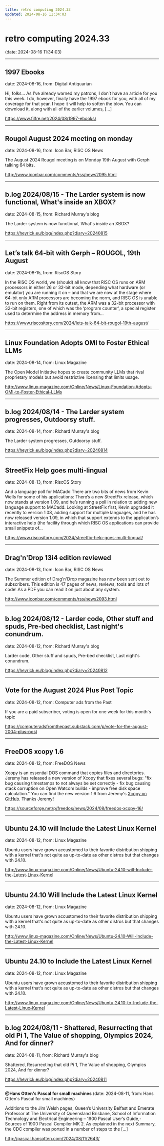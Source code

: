 ```yaml
---
title: retro computing 2024.33
updated: 2024-08-16 11:34:03
---
```


# retro computing 2024.33

(date: 2024-08-16 11:34:03)

---

## 1997 Ebooks

date: 2024-08-16, from: Digital Antiquarian

Hi, folks&#8230; As I&#8217;ve already warned my patrons, I don&#8217;t have an article for you this week. I do, however, finally have the 1997 ebook for you, with all of my coverage for that year. I hope it will help to soften the blow. You can download it, along with all of the earlier volumes, [&#8230;] 

<https://www.filfre.net/2024/08/1997-ebooks/>

---

## Rougol August 2024 meeting on monday

date: 2024-08-16, from: Icon Bar, RISC OS News

The August 2024 Rougol meeting is on Monday 19th August with Gerph talking 64 bits. 

<http://www.iconbar.com/comments/rss/news2095.html>

---

## b.log 2024/08/15 - The Larder system is now functional, What's inside an XBOX?

date: 2024-08-15, from: Richard Murray's blog

The Larder system is now functional, What's inside an XBOX? 

<https://heyrick.eu/blog/index.php?diary=20240815>

---

## Let’s talk 64-bit with Gerph – ROUGOL, 19th August

date: 2024-08-15, from: RiscOS Story

In the RISC OS world, we (should) all know that RISC OS runs on ARM processors in either 26 or 32-bit mode, depending what hardware (or emulator) you are running it on &#8211; and that we are now at the stage where 64-bit only ARM processors are becoming the norm, and RISC OS is unable to run on them. Right from its outset, the ARM was a 32-bit processor with 32-bit registers, one of which was the &#8216;program counter&#8217;, a special register used to determine the address in memory from&#8230; 

<https://www.riscository.com/2024/lets-talk-64-bit-rougol-19th-august/>

---

## Linux Foundation Adopts OMI to Foster Ethical LLMs

date: 2024-08-14, from: Linux Magazine

<p>The Open Model Initiative hopes to create community LLMs that rival proprietary models but avoid restrictive licensing that limits usage.</p> 

<http://www.linux-magazine.com/Online/News/Linux-Foundation-Adopts-OMI-to-Foster-Ethical-LLMs>

---

## b.log 2024/08/14 - The Larder system progresses, Outdoorsy stuff.

date: 2024-08-14, from: Richard Murray's blog

The Larder system progresses, Outdoorsy stuff. 

<https://heyrick.eu/blog/index.php?diary=20240814>

---

## StreetFix Help goes multi-lingual

date: 2024-08-13, from: RiscOS Story

And a language poll for MACadd There are two bits of news from Kevin Wells for some of his applications: There&#8217;s a new StreetFix release, which now stands at version 1.09, and he&#8217;s running a poll in relation to adding new language support to MACadd. Looking at StreetFix first, Kevin upgraded it recently to version 1.08, adding support for multiple languages, and he has now released version 1.09, in which that support extends to the application&#8217;s interactive help (the facility through which RISC OS applications can provide small snippets of&#8230; 

<https://www.riscository.com/2024/streetfix-help-goes-multi-lingual/>

---

## Drag'n'Drop 13i4 edition reviewed

date: 2024-08-13, from: Icon Bar, RISC OS News

The Summer edition of Drag'n'Drop magazine has now been sent out to subscribers. This edition is 47 pages of news, reviews, tools and lots of code! As a PDF you can read it on just about any system. 

<http://www.iconbar.com/comments/rss/news2093.html>

---

## b.log 2024/08/12 - Larder code, Other stuff and spuds, Pre-bed checklist, Last night's conundrum.

date: 2024-08-12, from: Richard Murray's blog

Larder code, Other stuff and spuds, Pre-bed checklist, Last night's conundrum. 

<https://heyrick.eu/blog/index.php?diary=20240812>

---

## Vote for the August 2024 Plus Post Topic

date: 2024-08-12, from: Computer ads from the Past

If you are a paid subscriber, voting is open for one week for this month's topic 

<https://computeradsfromthepast.substack.com/p/vote-for-the-august-2004-plus-post>

---

## FreeDOS xcopy 1.6

date: 2024-08-12, from: FreeDOS News

<div class="markdown_content"><p>Xcopy is an essential DOS command that copies files and directories. Jeremy has released a new version of Xcopy that fixes several bugs: "fix bug causing timestamps to not always be set correctly - fix bug causing stack corruption on Open Watcom builds - improve free disk space calculation." You can find the new version 1.6 from Jeremy's <a class="" href="https://github.com/FDOS/xcopy/releases/tag/v1.6" rel="nofollow">Xcopy on GitHub</a>. Thanks Jeremy!</p></div> 

<https://sourceforge.net/p/freedos/news/2024/08/freedos-xcopy-16/>

---

## Ubuntu 24.10 will Include the Latest Linux Kernel

date: 2024-08-12, from: Linux Magazine

<p>Ubuntu users have grown accustomed to their favorite distribution shipping with a kernel that's not quite as up-to-date as other distros but that changes with 24.10.</p> 

<http://www.linux-magazine.com/Online/News/Ubuntu-24.10-will-Include-the-Latest-Linux-Kernel>

---

## Ubuntu 24.10 Will Include the Latest Linux Kernel

date: 2024-08-12, from: Linux Magazine

<p>Ubuntu users have grown accustomed to their favorite distribution shipping with a kernel that's not quite as up-to-date as other distros but that changes with 24.10.</p> 

<http://www.linux-magazine.com/Online/News/Ubuntu-24.10-Will-Include-the-Latest-Linux-Kernel>

---

## Ubuntu 24.10 to Include the Latest Linux Kernel

date: 2024-08-12, from: Linux Magazine

<p>Ubuntu users have grown accustomed to their favorite distribution shipping with a kernel that's not quite as up-to-date as other distros but that changes with 24.10.</p> 

<http://www.linux-magazine.com/Online/News/Ubuntu-24.10-to-Include-the-Latest-Linux-Kernel>

---

## b.log 2024/08/11 - Shattered, Resurrecting that old Pi 1, The Value of shopping, Olympics 2024, And for dinner?

date: 2024-08-11, from: Richard Murray's blog

Shattered, Resurrecting that old Pi 1, The Value of shopping, Olympics 2024, And for dinner? 

<https://heyrick.eu/blog/index.php?diary=20240811>

---

**@Hans Otten's Pascal for small machines** (date: 2024-08-11, from: Hans Otten's Pascal for small machines)

Additions to the Jim Welsh pages, Queen’s University Belfast and Emerate Professor at The University of Queensland Brisbane, School of Information Technology and Electrical Engineering &#8211; 1900 Pascal User&#8217;s Guide,- Sources of 1900 Pascal Compiler MK 2. As explained in the next Summary, the CDC compiler was ported in a number of steps to the [&#8230;] 

<http://pascal.hansotten.com/2024/08/11/2643/>

